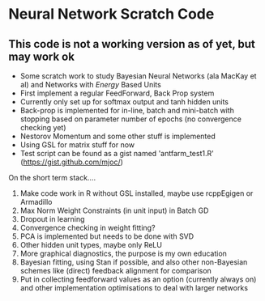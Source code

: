 # Neural Network Scratch Code #
## This code is not a working version as of yet, but may work ok

* Some scratch work to study Bayesian Neural Networks (ala MacKay et al) and Networks with *Energy* Based Units
* First implement a regular FeedForward, Back Prop system
* Currently only set up for softmax output and tanh hidden units
* Back-prop is implemented for in-line, batch and mini-batch with stopping based on parameter number of epochs (no convergence checking yet)
* Nestorov Momentum and some other stuff is implemented
* Using GSL for matrix stuff for now
* Test script can be found as a gist named 'antfarm_test1.R' (https://gist.github.com/mjoc/)


On the short term stack....

1. Make code work in R without GSL installed, maybe use rcppEgigen or Armadillo
2. Max Norm Weight Constraints (in unit input) in Batch GD
3. Dropout in learning
4. Convergence checking in weight fitting?
5. PCA is implemented but needs to be done with SVD
6. Other hidden unit types, maybe only ReLU
7. More graphical diagnostics, the purpose is my own education 
8. Bayesian fitting, using Stan if possible, and also other non-Bayesian schemes like (direct) feedback alignment for comparison
9. Put in collecting feedforward values as an option (currently always on) and other implementation optimisations to deal with larger networks

